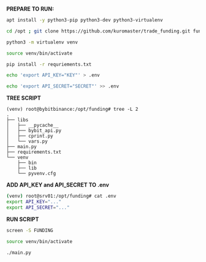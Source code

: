 **PREPARE TO RUN:**
```sh
apt install -y python3-pip python3-dev python3-virtualenv
```

```sh
cd /opt ; git clone https://github.com/kuromaster/trade_funding.git funding ; cd funding
```

```sh
python3 -m virtualenv venv
```

```sh
source venv/bin/activate
```

```sh
pip install -r requriements.txt
```

```sh
echo 'export API_KEY="KEY"' > .env
```

```sh
echo 'export API_SECRET="SECRET"' >> .env
```

**TREE SCRIPT**
```
(venv) root@bybitbinance:/opt/funding# tree -L 2
.
├── libs
│   ├── __pycache__
│   ├── bybit_api.py
│   ├── cprint.py
│   └── vars.py
├── main.py
├── requirements.txt
└── venv
    ├── bin
    ├── lib
    └── pyvenv.cfg
```

**ADD API_KEY and API_SECRET TO .env**
```sh
(venv) root@srv01:/opt/funding# cat .env
export API_KEY="..."
export API_SECRET="..."
```

**RUN SCRIPT**
```bash
screen -S FUNDING
```

```sh
source venv/bin/activate
```

```bash
./main.py
```
